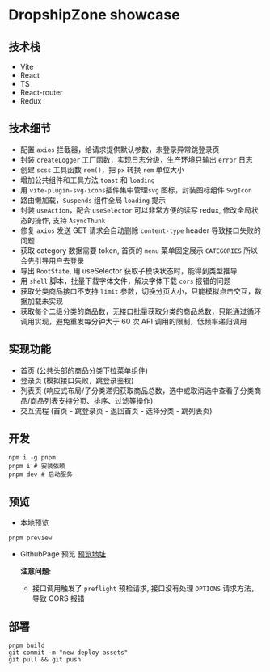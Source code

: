 # DropshipZone showcase

## 技术栈

-   Vite
-   React
-   TS
-   React-router
-   Redux

## 技术细节

-   配置 `axios` 拦截器，给请求提供默认参数，未登录异常跳登录页
-   封装 `createLogger` 工厂函数，实现日志分级，生产环境只输出 `error` 日志
-   创建 `scss` 工具函数 `rem()`，把 `px` 转换 `rem` 单位大小
-   增加公共组件和工具方法 `toast` 和 `loading`
-   用 `vite-plugin-svg-icons`插件集中管理`svg` 图标，封装图标组件 `SvgIcon`
-   路由懒加载，`Suspends` 组件全局 `loading` 提示
-   封装 `useAction`，配合 `useSelector` 可以非常方便的读写 redux, 修改全局状态的操作, 支持 `AsyncThunk`
-   修复 `axios` 发送 GET 请求会自动删除 `content-type` header 导致接口失败的问题
-   获取 category 数据需要 token, 首页的 `menu` 菜单固定展示 `CATEGORIES` 所以会先引导用户去登录
-   导出 `RootState`, 用 useSelector 获取子模块状态时，能得到类型推导
-   用 `shell` 脚本，批量下载字体文件，解决字体下载 `cors` 报错的问题
-   获取分类商品接口不支持 `limit` 参数，切换分页大小，只能模拟点击交互，数据加载未实现
-   获取每个二级分类的商品数，无接口批量获取分类的商品总数，只能通过循环调用实现，避免重发每分钟大于 60 次 API 调用的限制，低频率递归调用

## 实现功能

-   首页 (公共头部的商品分类下拉菜单组件)
-   登录页 (模拟接口失败，跳登录鉴权)
-   列表页 (响应式布局/子分类递归获取商品总数，选中或取消选中查看子分类商品/商品列表支持分页、排序、过滤等操作)
-   交互流程 (首页 - 跳登录页 - 返回首页 - 选择分类 - 跳列表页)

## 开发

```shell
npm i -g pnpm
pnpm i # 安装依赖
pnpm dev # 启动服务
```

## 预览

-   本地预览

```shell
pnpm preview
```

-   GithubPage 预览
    [预览地址](https://stephenykk.github.io/showcase/)

    **注意问题:**

    -   接口调用触发了 `preflight` 预检请求, 接口没有处理 `OPTIONS` 请求方法，导致 CORS 报错

## 部署

```shell
pnpm build
git commit -m "new deploy assets"
git pull && git push
```

